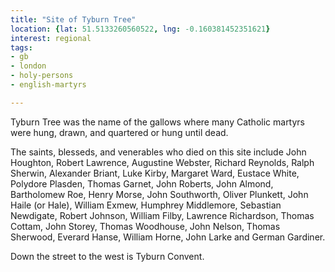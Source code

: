 ```yaml
---
title: "Site of Tyburn Tree"
location: {lat: 51.5133260560522, lng: -0.160381452351621}
interest: regional
tags:
- gb
- london
- holy-persons
- english-martyrs

---
```



Tyburn Tree was the name of the gallows where many Catholic martyrs were hung, drawn, and quartered or hung until dead.

The saints, blesseds, and venerables who died on this site include John Houghton, Robert Lawrence, Augustine Webster, Richard Reynolds, Ralph Sherwin, Alexander Briant, Luke Kirby, Margaret Ward, Eustace White, Polydore Plasden, Thomas Garnet, John Roberts, John Almond, Bartholomew Roe, Henry Morse, John Southworth, Oliver Plunkett, John Haile (or Hale), William Exmew, Humphrey Middlemore, Sebastian Newdigate, Robert Johnson, William Filby, Lawrence Richardson, Thomas Cottam, John Storey, Thomas Woodhouse, John Nelson, Thomas Sherwood, Everard Hanse, William Horne, John Larke and German Gardiner.

Down the street to the west is Tyburn Convent.



